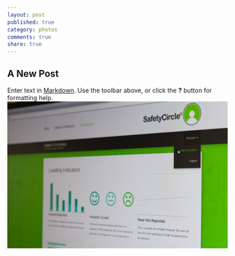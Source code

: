 ```yaml
---
layout: post
published: true
category: photos
comments: true
share: true
---
```


## A New Post

Enter text in [Markdown](http://daringfireball.net/projects/markdown/). Use the toolbar above, or click the **?** button for formatting help.
![dashboard-4.jpg](/images/dashboard-4.jpg)
